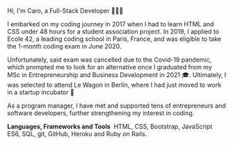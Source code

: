 Hi, I'm Caro, a Full-Stack Developer 👩🏼‍💻

I embarked on my coding journey in 2017 when I had to learn HTML and CSS under 48 hours for a student association project. In 2019, I applied to Ecole 42, a leading coding school in Paris, France, and was eligible to take the 1-month coding exam in June 2020.

Unfortunately, said exam was cancelled due to the Covid-19 pandemic, which prompted me to look for an alternative once I graduated from my MSc in Entrepreneurship and Business Development in 2021 🎓. Ultimately, I was selected to attend Le Wagon in Berlin, where I had just moved to work in a startup incubator 🚀

As a program manager, I have met and supported tens of entrepreneurs and software developers, further strengthening my interest in coding.

**Languages, Frameworks and Tools** 
HTML, CSS, Bootstrap, JavaScript ES6, SQL, git, GitHub, Heroku and Ruby on Rails.
